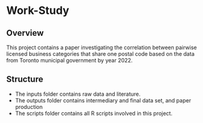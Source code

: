 # Work-Study
## Overview
This project contains a paper investigating the correlation between pairwise licensed business categories that share one postal code based on the data from Toronto municipal government by year 2022.
## Structure
 - The inputs folder contains raw data and literature.
 - The outputs folder contains intermediary and final data set, and paper production
 - The scripts folder contains all R scripts involved in this project.